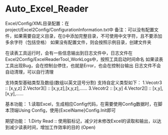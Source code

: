# Auto_Excel_Reader

Excel/Config/XML目录配置：在project/Excel2Config/ConfigurationInformation.txt中
备注：可以没有配置文件，如果需要自定义目录，在()中添加完整目录，不可使用中文字符，且不要添加多余字符（包括空格）
    如果没有配置文件，则会按照示例目录，创建文件夹

在读表工具运行时，会有一些信息输出到日志文件中，日志文件在Excel2Config/ExcelReaderTool_WorkLogs中，按照工具启动时间命名
如果读表工具出现Bug，会在控制台停住，也就是Error，也会在控制台输出
日志文件不会自动清理，可以自行清理

支持类型基础类型及数组(数组以英文逗号分割)
支持自定义类型如下：
1.Vecotr3 :: [x,y,z]
2.Vector3[] :: [x,y,z],[x,y,z],……
3.Vecotr2 :: [x,y]
4.Vector2[] :: [x,y],[x,y],……

基本功能：
1.读取Excel，生成相应Config代码，在需要使用Config数据时，在脚本顶端Using Config，使用{ExcelName}Config.Init即可

期望功能：
1.Dirty Read :: 使用脏标记，减少对未修改Excel的读取和输出，以达到减少读表时间，增加工作效率的目的 (Open)